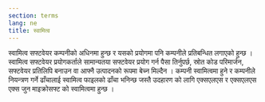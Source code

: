 ```yaml
---
section: terms
lang: ne
title: स्वामित्व
---
```


स्वामित्व सफ्टवेयर कम्पनीको अधिनमा  हुन्छ र  यसको प्रयोगमा  पनि कम्पनीले प्रतिबन्धित लगाएको  हुन्छ । स्वामित्व सफ्टवेयर प्रयोगकर्ताले सामान्यतया सफ्टवेयर प्रयोग गर्न पैसा तिर्नुपर्छ, स्रोत कोड परिमार्जन, सफ्टवेयर प्रतिलिपि बनाउन वा आफ्नै उत्पादनको  रूपमा  बेच्न मिल्दैन । कम्पनी स्वामित्वमा हुने र कम्पनीले  नियन्त्रण गर्ने ढाँचालाई  स्वामित्व फाइलको  ढाँचा भनिन्छ जस्तै  उदहारण को लागि एक्सएलएस र एक्सएलएस एक्स जुन माइक्रोसफ्ट को स्वामित्वमा हुन्छ । 

